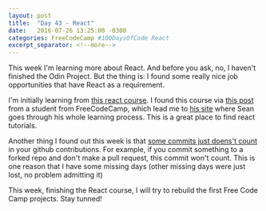 ```yaml
---
layout: post
title:  "Day 43 - React"
date:   2016-07-26 13:25:00 -0300
categories: FreeCodeCamp #100DaysOfCode React
excerpt_separator: <!--more-->
---
```


This week I'm learning more about React. And before you ask, no, I haven't finished the Odin Project. But the thing is: I found some really nice job opportunities that have React as a requirement. 
<!--more-->

I'm initially learning from [this react course](http://courses.reactjsprogram.com/courses/reactjsfundamentals). I found this course via [this post](https://medium.com/@bonham000/why-i-built-free-code-camps-front-end-projects-twice-c3dadfd03b6a#.x5x7anq3j) from a student from FreeCodeCamp, which lead me to [his site](http://sean-smith.me/assets/portfolio/25-react-projects/index.html) where Sean goes through his whole learning process. This is a great place to find react tutorials.

Another thing I found out this week is that [some commits just doens't count](https://help.github.com/articles/why-are-my-contributions-not-showing-up-on-my-profile/) in your github contributions. For example, if you commit something to a forked repo and don't make a pull request, this commit won't count. This is one reason that I have some missing days (other missing days were just lost, no problem admitting it) 

This week, finishing the React course, I will try to rebuild the first Free Code Camp projects. Stay tunned! 